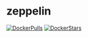 # zeppelin

[![DockerPulls](https://img.shields.io/docker/pulls/honomoa/zeppelin.svg)](https://registry.hub.docker.com/u/honomoa/zeppelin/)
[![DockerStars](https://img.shields.io/docker/stars/honomoa/zeppelin.svg)](https://registry.hub.docker.com/u/honomoa/zeppelin/)
